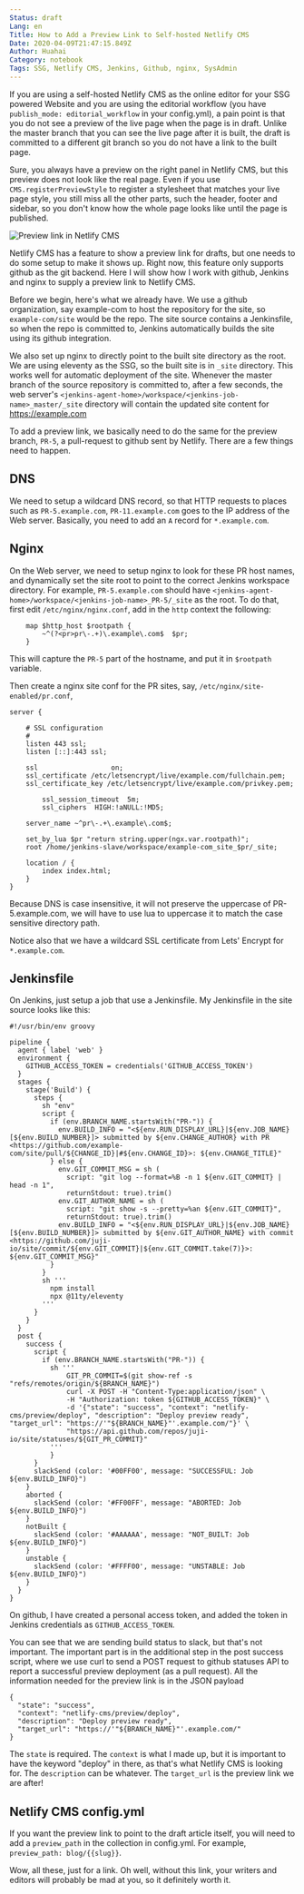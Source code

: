 ```yaml
---
Status: draft
Lang: en
Title: How to Add a Preview Link to Self-hosted Netlify CMS
Date: 2020-04-09T21:47:15.849Z
Author: Huahai
Category: notebook
Tags: SSG, Netlify CMS, Jenkins, Github, nginx, SysAdmin
---
```

If you are using a self-hosted  Netlify CMS as the online editor for your SSG powered Website and you are using the editorial workflow (you have `publish_mode: editorial_workflow` in your config.yml), a pain point is that you do not see a preview of the live page when the page is in draft. Unlike the master branch that you can  see the live page after it is built, the draft is committed to a different git branch so you do not have a link to the built page.

Sure, you always have a preview on the right panel in Netlify CMS, but this preview does not look like the real page. Even if you use `CMS.registerPreviewStyle` to register a stylesheet that matches your live page style, you still miss all the other parts, such the header, footer and sidebar, so you don't know how the whole page looks like until the page is published.

![Preview link in Netlify CMS](/images/uploads/screen-shot-2020-04-09-at-4.10.24-pm.png "Preview link in Netlify CMS")

Netlify CMS has a feature to show a preview link for drafts, but one needs to do some setup to make it shows up. Right now, this feature only supports github as the git backend. Here I will show how I work with github, Jenkins and nginx to supply a preview link to Netlify CMS. 

Before we begin, here's what we already have. We use a github organization, say example-com to host the repository for the site, so `example-com/site` would be the repo. The site source contains a Jenkinsfile, so when the repo is committed to, Jenkins automatically builds the site using its github integration. 

We also set up nginx to directly point to the built site directory as the root. We are using eleventy as the SSG, so the built site is in `_site` directory. This works well for automatic deployment of the site. Whenever the master branch of the source repository is committed to, after a few seconds, the web server's `<jenkins-agent-home>/workspace/<jenkins-job-name>_master/_site` directory will contain the updated site content for https://example.com

To add a preview link, we basically need to do the same for the preview branch, `PR-5`, a pull-request to github sent by Netlify. There are a few things need to happen.

## DNS

We need to setup a wildcard DNS record, so that HTTP requests to places such as `PR-5.example.com`, `PR-11.example.com`  goes to the IP address of the Web server. Basically, you need to add an `A` record for `*.example.com`.

## Nginx

On the Web server, we need to setup nginx to look for these PR host names, and dynamically set the site root to point to the correct Jenkins workspace directory. For example, `PR-5.example.com` should have `<jenkins-agent-home>/workspace/<jenkins-job-name>_PR-5/_site` as the root. To do that, first edit `/etc/nginx/nginx.conf`, add in the `http` context the following:

```
	map $http_host $rootpath {
		~^(?<pr>pr\-.+)\.example\.com$  $pr;
	}
```

This will capture the `PR-5` part of the hostname, and put it in `$rootpath` variable.

Then create a nginx site conf for the PR sites, say, `/etc/nginx/site-enabled/pr.conf`,

```
server {

	# SSL configuration
	#
	listen 443 ssl;
	listen [::]:443 ssl;

	ssl                  on;
	ssl_certificate /etc/letsencrypt/live/example.com/fullchain.pem;
	ssl_certificate_key /etc/letsencrypt/live/example.com/privkey.pem;

        ssl_session_timeout  5m;
        ssl_ciphers  HIGH:!aNULL:!MD5;

	server_name ~^pr\-.+\.example\.com$;

	set_by_lua $pr "return string.upper(ngx.var.rootpath)";
	root /home/jenkins-slave/workspace/example-com_site_$pr/_site;

	location / {
		index index.html;
	}
}
```

Because DNS is case insensitive, it will not preserve the uppercase of PR-5.example.com, we will have to use lua to uppercase it to match the case sensitive directory path. 

Notice also that we have a wildcard SSL certificate from Lets' Encrypt for `*.example.com`.

## Jenkinsfile

On Jenkins, just setup a job that use a Jenkinsfile. My Jenkinsfile in the site source looks like this:

```
#!/usr/bin/env groovy

pipeline {
  agent { label 'web' }
  environment {
    GITHUB_ACCESS_TOKEN = credentials('GITHUB_ACCESS_TOKEN')
  }
  stages {
    stage('Build') {
      steps {
        sh "env"
        script {
          if (env.BRANCH_NAME.startsWith("PR-")) {
            env.BUILD_INFO = "<${env.RUN_DISPLAY_URL}|${env.JOB_NAME} [${env.BUILD_NUMBER}]> submitted by ${env.CHANGE_AUTHOR} with PR <https://github.com/example-com/site/pull/${CHANGE_ID}|#${env.CHANGE_ID}>: ${env.CHANGE_TITLE}"
          } else {
            env.GIT_COMMIT_MSG = sh (
              script: "git log --format=%B -n 1 ${env.GIT_COMMIT} | head -n 1",
              returnStdout: true).trim()
            env.GIT_AUTHOR_NAME = sh (
              script: "git show -s --pretty=%an ${env.GIT_COMMIT}",
              returnStdout: true).trim()
            env.BUILD_INFO = "<${env.RUN_DISPLAY_URL}|${env.JOB_NAME} [${env.BUILD_NUMBER}]> submitted by ${env.GIT_AUTHOR_NAME} with commit <https://github.com/juji-io/site/commit/${env.GIT_COMMIT}|${env.GIT_COMMIT.take(7)}>: ${env.GIT_COMMIT_MSG}"
          }
        }
        sh '''
          npm install
          npx @11ty/eleventy
        '''
      }
    }
  }
  post {
    success {
      script {
        if (env.BRANCH_NAME.startsWith("PR-")) {
          sh '''
              GIT_PR_COMMIT=$(git show-ref -s "refs/remotes/origin/${BRANCH_NAME}")
              curl -X POST -H "Content-Type:application/json" \
              -H "Authorization: token ${GITHUB_ACCESS_TOKEN}" \
              -d '{"state": "success", "context": "netlify-cms/preview/deploy", "description": "Deploy preview ready", "target_url": "https://'"${BRANCH_NAME}"'.example.com/"}' \
              "https://api.github.com/repos/juji-io/site/statuses/${GIT_PR_COMMIT}"
          '''
          }
      }
      slackSend (color: '#00FF00', message: "SUCCESSFUL: Job ${env.BUILD_INFO}")
    }
    aborted {
      slackSend (color: '#FF00FF', message: "ABORTED: Job ${env.BUILD_INFO}")
    }
    notBuilt {
      slackSend (color: '#AAAAAA', message: "NOT_BUILT: Job ${env.BUILD_INFO}")
    }
    unstable {
      slackSend (color: '#FFFF00', message: "UNSTABLE: Job ${env.BUILD_INFO}")
    }
  }
}
```

On github, I have created a personal access token, and added the token in Jenkins credentials as `GITHUB_ACCESS_TOKEN`. 

You can see that we are sending build status to slack, but that's not important. The important part is in the additional step in the post success script, where we use curl to send a POST request to github statuses API to report a successful preview deployment (as a pull request). All the information needed for the preview link is in the JSON payload

```
{ 
  "state": "success", 
  "context": "netlify-cms/preview/deploy", 
  "description": "Deploy preview ready", 
  "target_url": "https://'"${BRANCH_NAME}"'.example.com/"
}
```

The `state` is required. The `context` is what I made up, but it is important to have the keyword "deploy" in there, as that's what Netlify CMS is looking for. The `description` can be whatever. The `target_url` is the preview link we are after!  

## Netlify CMS config.yml

If you want the preview link to point to the draft article itself, you will need to add a `preview_path` in the collection in config.yml. For example, `preview_path: blog/{{slug}}`. 

Wow, all these, just for a link. Oh well, without this link, your writers and editors will probably be mad at you, so it definitely worth it.